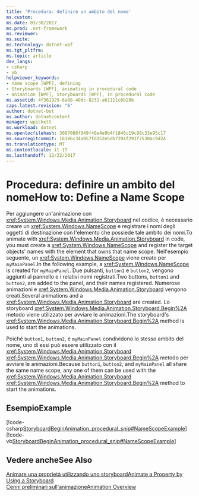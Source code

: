 ```yaml
---
title: 'Procedura: definire un ambito del nome'
ms.custom: 
ms.date: 03/30/2017
ms.prod: .net-framework
ms.reviewer: 
ms.suite: 
ms.technology: dotnet-wpf
ms.tgt_pltfrm: 
ms.topic: article
dev_langs:
- csharp
- vb
helpviewer_keywords:
- name scope [WPF], defining
- Storyboards [WPF], animating in procedural code
- animation [WPF], Storyboards [WPF], in procedural code
ms.assetid: 4f361925-6a08-40dc-8231-a61111c6b28b
caps.latest.revision: "6"
author: dotnet-bot
ms.author: dotnetcontent
manager: wpickett
ms.workload: dotnet
ms.openlocfilehash: 3007088f849f40e4e9b4f1846c19c98c33e95c17
ms.sourcegitcommit: 16186c34a957fdd52e5db7294f291f7530ac9d24
ms.translationtype: MT
ms.contentlocale: it-IT
ms.lasthandoff: 12/22/2017
---
```

# <a name="how-to-define-a-name-scope"></a><span data-ttu-id="599dd-102">Procedura: definire un ambito del nome</span><span class="sxs-lookup"><span data-stu-id="599dd-102">How to: Define a Name Scope</span></span>
<span data-ttu-id="599dd-103">Per aggiungere un'animazione con <xref:System.Windows.Media.Animation.Storyboard> nel codice, è necessario creare un <xref:System.Windows.NameScope> e registrare i nomi degli oggetti di destinazione con l'elemento che possiede tale ambito dei nomi.</span><span class="sxs-lookup"><span data-stu-id="599dd-103">To animate with <xref:System.Windows.Media.Animation.Storyboard> in code, you must create a <xref:System.Windows.NameScope> and register the target objects' names with the element that owns that name scope.</span></span> <span data-ttu-id="599dd-104">Nell'esempio seguente, un <xref:System.Windows.NameScope> viene creato per `myMainPanel`.</span><span class="sxs-lookup"><span data-stu-id="599dd-104">In the following example, a <xref:System.Windows.NameScope> is created for `myMainPanel`.</span></span> <span data-ttu-id="599dd-105">Due pulsanti, `button1` e `button2`, vengono aggiunti al pannello e i relativi nomi registrati.</span><span class="sxs-lookup"><span data-stu-id="599dd-105">Two buttons, `button1` and `button2`, are added to the panel, and their names registered.</span></span> <span data-ttu-id="599dd-106">Numerose animazioni e <xref:System.Windows.Media.Animation.Storyboard> vengono creati.</span><span class="sxs-lookup"><span data-stu-id="599dd-106">Several animations and a <xref:System.Windows.Media.Animation.Storyboard> are created.</span></span> <span data-ttu-id="599dd-107">Lo storyboard <xref:System.Windows.Media.Animation.Storyboard.Begin%2A> metodo viene utilizzato per avviare le animazioni.</span><span class="sxs-lookup"><span data-stu-id="599dd-107">The storyboard's <xref:System.Windows.Media.Animation.Storyboard.Begin%2A> method is used to start the animations.</span></span>  
  
 <span data-ttu-id="599dd-108">Poiché `button1`, `button2`, e `myMainPanel` condividono lo stesso ambito del nome, uno di essi può essere utilizzato con il <xref:System.Windows.Media.Animation.Storyboard> <xref:System.Windows.Media.Animation.Storyboard.Begin%2A> metodo per avviare le animazioni.</span><span class="sxs-lookup"><span data-stu-id="599dd-108">Because `button1`, `button2`, and `myMainPanel` all share the same name scope, any one of them can be used with the <xref:System.Windows.Media.Animation.Storyboard> <xref:System.Windows.Media.Animation.Storyboard.Begin%2A> method to start the animations.</span></span>  
  
## <a name="example"></a><span data-ttu-id="599dd-109">Esempio</span><span class="sxs-lookup"><span data-stu-id="599dd-109">Example</span></span>  
 [!code-csharp[StoryboardBeginAnimation_procedural_snip#NameScopeExample](../../../../samples/snippets/csharp/VS_Snippets_Wpf/StoryboardBeginAnimation_procedural_snip/CSharp/ScopeExample.cs#namescopeexample)]
 [!code-vb[StoryboardBeginAnimation_procedural_snip#NameScopeExample](../../../../samples/snippets/visualbasic/VS_Snippets_Wpf/StoryboardBeginAnimation_procedural_snip/visualbasic/scopeexample.vb#namescopeexample)]  
  
## <a name="see-also"></a><span data-ttu-id="599dd-110">Vedere anche</span><span class="sxs-lookup"><span data-stu-id="599dd-110">See Also</span></span>  
 [<span data-ttu-id="599dd-111">Animare una proprietà utilizzando uno storyboard</span><span class="sxs-lookup"><span data-stu-id="599dd-111">Animate a Property by Using a Storyboard</span></span>](../../../../docs/framework/wpf/graphics-multimedia/how-to-animate-a-property-by-using-a-storyboard.md)  
 [<span data-ttu-id="599dd-112">Cenni preliminari sull'animazione</span><span class="sxs-lookup"><span data-stu-id="599dd-112">Animation Overview</span></span>](../../../../docs/framework/wpf/graphics-multimedia/animation-overview.md)
